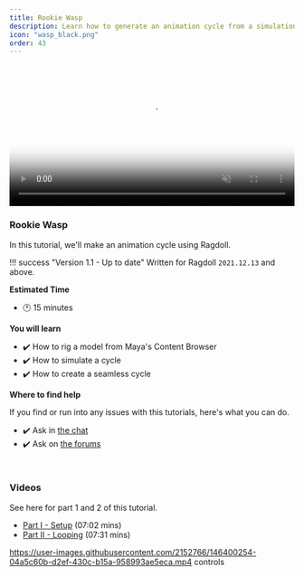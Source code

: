 ```yaml
---
title: Rookie Wasp
description: Learn how to generate an animation cycle from a simulation
icon: "wasp_black.png"
order: 43
---
```


<video autoplay class="poster" muted="muted" loop="loop" width=100% poster="https://user-images.githubusercontent.com/2152766/146401326-08df57d6-ab3b-4ee3-a7ad-e1ae881b7552.png">
    <source src="https://user-images.githubusercontent.com/2152766/146401329-63b28f18-0842-4e59-bcf1-d589f1f4a805.mp4" type="video/mp4">
</video>

### Rookie Wasp

In this tutorial, we'll make an animation cycle using Ragdoll.

!!! success "Version 1.1 - Up to date"
    Written for Ragdoll `2021.12.13` and above.

**Estimated Time**

- 🕐 15 minutes

**You will learn**

- ✔️ How to rig a model from Maya's Content Browser
- ✔️ How to simulate a cycle
- ✔️ How to create a seamless cycle

**Where to find help**

If you find or run into any issues with this tutorials, here's what you can do.

- ✔️ Ask in [the chat](https://ragdolldynamics.com/chat)
- ✔️ Ask on [the forums](https://forums.ragdolldynamics.com/)

<br>

### Videos

See here for part 1 and 2 of this tutorial.

- [Part I - Setup](https://youtu.be/_8tlSKCXszU) (07:02 mins)
- [Part II - Looping](https://youtu.be/QaHkmQk1gpc) (07:31 mins)

https://user-images.githubusercontent.com/2152766/146400254-04a5c60b-d2ef-430c-b15a-958993ae5eca.mp4 controls
